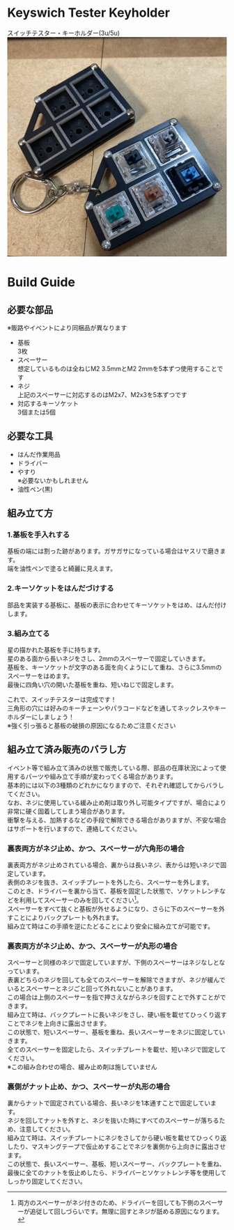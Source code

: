 # Keyswich Tester Keyholder

スイッチテスター・キーホルダー(3u/5u)
![](images/5utester.jpg)

# Build Guide
## 必要な部品
※販路やイベントにより同梱品が異なります
- 基板  
  3枚  
- スペーサー  
  想定しているものは全ねじM2 3.5mmとM2 2mmを5本ずつ使用することです  
- ネジ  
  上記のスペーサーに対応するのはM2x7、M2x3を5本ずつです
- 対応するキーソケット  
  3個または5個
## 必要な工具
- はんだ作業用品
- ドライバー
- やすり  
  ※必要ないかもしれません
- 油性ペン(黒)

## 組み立て方
### 1.基板を手入れする
  基板の端には割った跡があります。ガサガサになっている場合はヤスリで磨きます。  
  端を油性ペンで塗ると綺麗に見えます。
### 2.キーソケットをはんだづけする
  部品を実装する基板に、基板の表示に合わせてキーソケットをはめ、はんだ付けします。
### 3.組み立てる
  星の描かれた基板を手に持ちます。  
  星のある面から長いネジをさし、2mmのスペーサーで固定していきます。  
  基板を、キーソケットが文字のある面を向くようにして重ね、さらに3.5mmのスペーサーをはめます。  
  最後に四角い穴の開いた基板を重ね、短いねじで固定します。
  
  これで、スイッチテスターは完成です！  
  三角形の穴には好みのキーチェーンやパラコードなどを通してネックレスやキーホルダーにしましょう！  
  ※強く引っ張ると基板の破損の原因になるためご注意ください

## 組み立て済み販売のバラし方
イベント等で組み立て済みの状態で販売している際、部品の在庫状況によって使用するパーツや組み立て手順が変わってくる場合があります。  
基本的には以下の3種類のどれかになりますので、それぞれ確認してからバラしてください。  
なお、ネジに使用している緩み止め剤は取り外し可能タイプですが、場合により非常に硬く固着してしまう場合があります。  
衝撃を与える、加熱するなどの手段で解除できる場合がありますが、不安な場合はサポートを行いますので、連絡してください。

### 裏表両方がネジ止め、かつ、スペーサーが六角形の場合
裏表両方がネジ止めされている場合、裏からは長いネジ、表からは短いネジで固定しています。  
表側のネジを抜き、スイッチプレートを外したら、スペーサーを外します。  
このとき、ドライバーを裏から当て、基板を固定した状態で、ソケットレンチなどを利用してスペーサーのみを回してください[^1]。  
スペーサーをすべて抜くと基板が外せるようになり、さらに下のスペーサーを外すことによりバックプレートも外れます。  
組み立て時はこの手順を逆にたどることにより安全に組み立てが可能です。

[^1]: 両方のスペーサーがネジ付きのため、ドライバーを回しても下側のスペーサーが追従して回しづらいです。無理に回すとネジが舐める原因になります。

### 裏表両方がネジ止め、かつ、スペーサーが丸形の場合
スペーサーと同様のネジで固定していますが、下側のスペーサーはネジなしとなっています。  
表裏どちらのネジを回しても全てのスペーサーを解除できますが、ネジが緩んでいるとスペーサーとネジごと回って外れないことがあります。  
この場合は上側のスペーサーを指で押さえながらネジを回すことで外すことができます。  
組み立て時は、バックプレートに長いネジをさし、硬い板を載せてひっくり返すことでネジを上向きに露出させます。  
この状態で、短いスペーサー、基板を重ね、長いスペーサーをネジに固定していきます。  
全てのスペーサーを固定したら、スイッチプレートを載せ、短いネジで固定してください。  
※この組み合わせの場合、緩み止め剤は施していません

### 裏側がナット止め、かつ、スペーサーが丸形の場合
裏からナットで固定されている場合、長いネジを1本通すことで固定しています。  
ネジを回してナットを外すと、ネジを抜いた時にすべてのスペーサーが落ちるため、注意してください。  
組み立て時は、スイッチプレートにネジをさしてから硬い板を載せてひっくり返したり、マスキングテープで仮止めすることでネジを裏側から上向きに露出させます。  
この状態で、長いスペーサー、基板、短いスペーサー、バックプレートを重ね、最後に全てのナットを仮止めしたら、ドライバーとソケットレンチ等を使用してしっかり固定してください。
